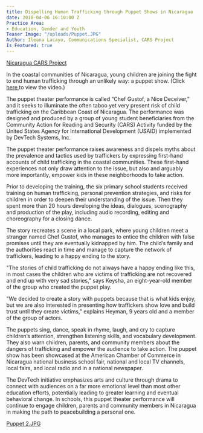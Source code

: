 ```yaml
---
title: Dispelling Human Trafficking through Puppet Shows in Nicaragua
date: 2018-04-06 16:10:00 Z
Practice Area:
- Education, Gender and Youth
Teaser Image: "/uploads/Puppet.JPG"
Author: Ileana Lacayo, Communications Specialist, CARS Project
Is Featured: true
---
```


[Nicaragua CARS Project](http://devtechsys.com/projects/Community-Action-for-Reading-a/)

In the coastal communities of Nicaragua, young children are joining the fight to end human trafficking through an unlikely way: a puppet show. (Click [here ](https://www.youtube.com/watch?v=Eb1luhaMMKY&feature=youtu.be)to view the video.)

The puppet theater performance is called “Chef Gustof, a Nice Deceiver,” and it seeks to illuminate the often taboo yet very present risk of child trafficking on the Caribbean Coast of Nicaragua. The performance was designed and produced by a group of young student beneficiaries from the Community Action for Reading and Security (CARS) Activity funded by the United States Agency for International Development (USAID) implemented by DevTech Systems, Inc.

The puppet theater performance raises awareness and dispels myths about the prevalence and tactics used by traffickers by expressing first-hand accounts of child trafficking in the coastal communities. These first-hand experiences not only draw attention to the issue, but also and arguably more importantly, empower kids in these neighborhoods to take action.

Prior to developing the training, the six primary school students received training on human trafficking, personal prevention strategies, and risks for children in order to deepen their understanding of the issue. Then they spent more than 20 hours developing the ideas, dialogues, scenography and production of the play, including audio recording, editing and choreography for a closing dance.

The story recreates a scene in a local park, where young children meet a stranger named Chef Gustof, who manages to entice the children with false promises until they are eventually kidnapped by him. The child’s family and the authorities react in time and manage to capture the network of traffickers, leading to a happy ending to the story.

"The stories of child trafficking do not always have a happy ending like this, in most cases the children who are victims of trafficking are not recovered and end up with very sad stories," says Keysha, an eight-year-old member of the group who created the puppet play. 

"We decided to create a story with puppets because that is what kids enjoy, but we are also interested in presenting how traffickers show love and build trust until they create victims," explains Heyman, 9 years old and a member of the group of actors.

The puppets sing, dance, speak in rhyme, laugh, and cry to capture children’s attention, strengthen listening skills, and vocabulary development. They also warn children, parents, and community members about the dangers of trafficking and empower the audience to take action. The puppet show has been showcased at the American Chamber of Commerce in Nicaragua national business school fair, national and local TV channels, local fairs, and local radio and in a national newspaper.

The DevTech initiative emphasizes arts and culture through drama to connect with audiences on a far more emotional level than most other education efforts, potentially leading to greater learning and eventual behavioral change. In schools, this puppet theater performance will continue to engage children, parents and community members in Nicaragua in making the path to peacebuilding a personal one.

[Puppet 2.JPG](/uploads/Puppet%202.JPG)
